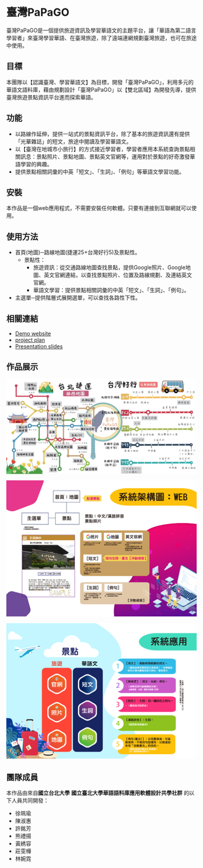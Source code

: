 # 臺灣PaPaGO

臺灣PaPaGO是一個提供旅遊資訊及學習華語文的主題平台，讓「華語為第二語言學習者」來臺灣學習華語、在臺灣旅遊，除了遠端連網規劃臺灣旅遊，也可在旅途中使用。

## 目標

本團隊以【認識臺灣、學習華語文】為目標，開發「臺灣PaPaGO」，利用多元的華語文語料庫，藉由規劃設計「臺灣PaPaGO」以【雙北區域】為開發先導，提供臺灣旅遊景點資訊平台進而探索華語。

## 功能

- 以路線作延伸，提供一站式的景點資訊平台，除了基本的旅遊資訊還有提供「光華雜誌」的短文，旅途中閱讀及學習華語文。
- 以【臺灣在地城市小旅行】的方式接近學習者，學習者應用本系統查詢景點相關訊息：景點照片、景點地圖、景點英文官網等，運用對於景點的好奇激發華語學習的興趣。
- 提供景點相關詞彙的中英「短文」、「生詞」、「例句」等華語文學習功能。

## 安裝

本作品是一個web應用程式，不需要安裝任何軟體。只要有連接到互聯網就可以使用。

## 使用方法

- 首頁(地圖)─路線地圖(捷運25+台灣好行5)及景點性。
  - 景點性：
    - 旅遊資訊：從交通路線地圖查找景點，提供Google照片、Google地圖、英文官網連結，以查找景點照片、位置及路線規劃、及連結英文官網。
    - 華語文學習：提供景點相關詞彙的中英「短文」、「生詞」、「例句」。
- 主選單─提供階層式展開選單，可以查找各路性下性。

## 相關連結
- [Demo website](https://jiejin0327.github.io/TaiwanPAPAGO-traveling-and-learning-Chinese-website/)
- [project plan](https://github.com/jiejin0327/TaiwanPAPAGO-traveling-and-learning-Chinese-website/blob/master/report/2019%20%E8%8F%AF%E8%AA%9E%E6%96%87%E6%95%99%E5%AD%B8%E6%87%89%E7%94%A8%E8%BB%9F%E9%AB%94%E7%AB%B6%E8%B3%BD%EF%BC%9A%E8%87%BA%E7%81%A3PaPaGO_%E4%BC%81%E5%8A%83%E6%9B%B8.docx)
- [Presentation slides](https://your_presentation_slides.com)

## 作品展示

![首頁地圖](https://github.com/jiejin0327/TaiwanPAPAGO/blob/master/image/map.png?raw=true)

![系統架構圖](https://github.com/jiejin0327/TaiwanPAPAGO/blob/master/image/%E7%B3%BB%E7%B5%B1%E6%9E%B6%E6%A7%8B%E5%9C%96.png?raw=true)

![系統應用圖](https://github.com/jiejin0327/TaiwanPAPAGO/blob/master/image/%E7%B3%BB%E7%B5%B1%E6%87%89%E7%94%A8%E5%9C%96.png?raw=true)

## 團隊成員

本作品由來自**國立台北大學** **國立臺北大學華語語料庫應用軟體設計共學社群** 的以下人員共同開發：

- 徐珮瑜
- 陳淑惠
- 許銘芳
- 熊禮揚
- 黃綉容
- 莊雯樺
- 林婉霓
